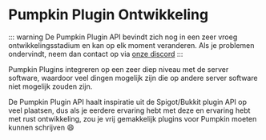 # Pumpkin Plugin Ontwikkeling
::: warning
De Pumpkin Plugin API bevindt zich nog in een zeer vroeg ontwikkelingsstadium en kan op elk moment veranderen.
Als je problemen ondervindt, neem dan contact op via [onze discord](https://discord.gg/aaNuD6rFEe)
:::

Pumpkin Plugins integreren op een zeer diep niveau met de server software, waardoor veel dingen mogelijk zijn die op andere server software niet mogelijk zouden zijn.

De Pumpkin Plugin API haalt inspiratie uit de Spigot/Bukkit plugin API op veel plaatsen, dus als je eerdere ervaring hebt met deze en ervaring hebt met rust ontwikkeling, zou je vrij gemakkelijk plugins voor Pumpkin moeten kunnen schrijven :smile:

